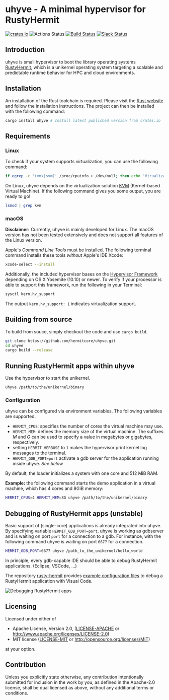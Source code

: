 # uhyve - A minimal hypervisor for RustyHermit

[![crates.io](https://img.shields.io/crates/v/uhyve.svg)](https://crates.io/crates/uhyve)
![Actions Status](https://github.com/hermitcore/uhyve/workflows/Test/badge.svg)
[![Build Status](https://travis-ci.com/hermitcore/uhyve.svg?branch=master)](https://travis-ci.com/hermitcore/uhyve)
[![Slack Status](https://radiant-ridge-95061.herokuapp.com/badge.svg)](https://radiant-ridge-95061.herokuapp.com)

## Introduction

uhyve is small hypervisor to boot the library operating systems [RustyHermit](https://github.com/hermitcore/libhermit-rs), which  is a unikernel operating system targeting a scalable and predictable runtime behavior for HPC and cloud environments.

## Installation

An installation of the Rust toolchain is required.
Please visit the [Rust website](https://www.rust-lang.org/) and follow the installation instructions.
The project can then be installed with the following command:

```sh
cargo install uhyve # Install latest published version from crates.io
```

## Requirements

### Linux

To check if your system supports virtualization, you can use the following command:

```sh
if egrep -c '(vmx|svm)' /proc/cpuinfo > /dev/null; then echo "Virualization support found"; fi
```

On Linux, uhyve depends on the virtualization solution [KVM](https://www.linux-kvm.org/page/Main_Page) (Kernel-based Virtual Machine).
If the following command gives you some output, you are ready to go!

```sh
lsmod | grep kvm
```

### macOS

**Disclaimer:** Currently, uhyve is mainly developed for Linux.
The macOS version has not been tested extensively and does not support all features of the Linux version.

Apple's *Command Line Tools* must be installed.
The following terminal command installs these tools *without* Apple's IDE Xcode:

```sh
xcode-select --install
```

Additionally, the included hypervisor bases on the [Hypervisor Framework](https://developer.apple.com/documentation/hypervisor) depending on OS X Yosemite (10.10) or newer.
To verify if your processor is able to support this framework, run the following in your Terminal:

```sh
sysctl kern.hv_support
```

The output `kern.hv_support: 1` indicates virtualization support.

## Building from source

To build from souce, simply checkout the code and use `cargo build`.

```sh
git clone https://github.com/hermitcore/uhyve.git
cd uhyve
cargo build --release
```

## Running RustyHermit apps within uhyve

Use the hypervisor to start the unikernel.
```sh
uhyve /path/to/the/unikernel/binary
```

### Configuration

uhyve can be configured via environment variables.
The following variables are supported.

- `HERMIT_CPUS`: specifies the number of cores the virtual machine may use.
- `HERMIT_MEM`: defines the memory size of the virtual machine. The suffixes *M* and *G* can be used to specify a value in megabytes or gigabytes, respectively.
- setting `HERMIT_VERBOSE` to `1` makes the hypervisor print kernel log messages to the terminal.
- `HERMIT_GDB_PORT=port` activate a gdb server for the application running inside uhyve. _See below_

By default, the loader initializes a system with one core and 512 MiB RAM.

**Example:** the following command starts the demo application in a virtual machine, which has 4 cores and 8GiB memory:

```bash
HERMIT_CPUS=4 HERMIT_MEM=8G uhyve /path/to/the/unikernel/binary
```

## Debugging of RustyHermit apps (unstable)

Basic support of (single-core) applications is already integrated into uhyve.
By specifying variable `HERMIT_GDB_PORT=port`, uhyve is working as gdbserver and is waiting on port `port` for a connection to a gdb.
For instance, with the following command uhyve is waiting on port `6677` for a connection.

```bash
HERMIT_GDB_PORT=6677 uhyve /path_to_the_unikernel/hello_world
```

In principle, every gdb-capable IDE should be able to debug RustyHermit applications. (Eclipse, VSCode, ...)

The repository [rusty-hermit](https://github.com/hermitcore/rusty-hermit) provides [example configuration files](https://github.com/hermitcore/rusty-hermit/tree/master/.vscode) to debug a RustyHermit application with Visual Code.

![Debugging RustyHermit apps](img/vs_code.png)

## Licensing

Licensed under either of

 * Apache License, Version 2.0, ([LICENSE-APACHE](LICENSE-APACHE) or http://www.apache.org/licenses/LICENSE-2.0)
 * MIT license ([LICENSE-MIT](LICENSE-MIT) or http://opensource.org/licenses/MIT)

at your option.

## Contribution

Unless you explicitly state otherwise, any contribution intentionally submitted for inclusion in the work by you, as defined in the Apache-2.0 license, shall be dual licensed as above, without any additional terms or conditions.
